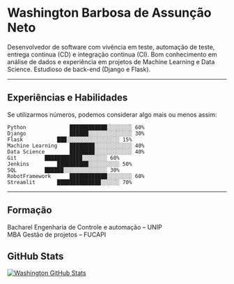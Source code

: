 # Washington Barbosa de Assunção Neto

Desenvolvedor de software com vivência em teste, automação de teste, entrega continua (CD) e integração continua (CI). Bom conhecimento em análise de dados e experiência em projetos de Machine Learning e Data Science. Estudioso de back-end (Django e Flask).

----------

## Experiências e Habilidades 
Se utilizarmos números, podemos considerar algo mais ou menos assim:

```plain
Python		        ████████████░░░░░░░░ 60%
Django		        ██████░░░░░░░░░░░░░░ 30% 
Flask			███░░░░░░░░░░░░░░░░░ 15%
Machine Learning	████████░░░░░░░░░░░░ 40%
Data Science		████████░░░░░░░░░░░░ 40%
Git			████████████░░░░░░░░ 60%
Jenkins			██████████░░░░░░░░░░ 50%
SQL			██████░░░░░░░░░░░░░░ 30%
RobotFramework		████████████░░░░░░░░ 60%
Streamlit		██████████████░░░░░░ 70%
```

------------------------

## Formação

Bacharel Engenharia de Controle e automação – UNIP <br>
MBA Gestão de projetos – FUCAPI <br>

## GitHub Stats

<a href="https://github.com/washingtonban/washingtonban">
  <img align="center" src="https://github-readme-stats.vercel.app/api?username=washingtonban&show_icons=true&line_height=27&count_private=true&title_color=ffffff&text_color=c9cacc&icon_color=2bbc8a&bg_color=1d1f21" alt="Washington GitHub Stats" />
</a>
